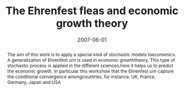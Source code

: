 ---
abstract: The aim of this work is to apply a special kind of stochastic models toeconomics. A generalization of Ehrenfest urn is used in economic growththeory. This type of stochastic process is applied in the different sciences,here it helps us to predict the economic growth. In particular this workshow that the Ehrenfest urn capture the conditional convergence amongcountries, for instance, UK, France, Germany, Japan and USA

authors:
- admin
date: "2007-06-01"
doi: ""
featured: false
 
publication: The 12th International Conference on Applied Stochastic Models and Data Analysis
publication_types:
- "1"
publishDate: "2007-06-1"
slides: 
summary: 
tags:
- Economics
- Markov Chain
- Simulation
- Growth Theory
- Convergence

title: "The Ehrenfest fleas and economic growth theory"
url_code: 
url_dataset: ''
url_pdf: 'http://citeseerx.ist.psu.edu/viewdoc/download?doi=10.1.1.515.658&rep=rep1&type=pdf'
url_poster: ''
url_project: ""
url_slides: ""
url_source: ''
url_video: ''
---